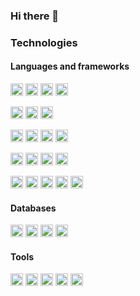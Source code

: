 ### Hi there 👋

<!--
**patrickhelv/patrickhelv** is a ✨ _special_ ✨ repository because its `README.md` (this file) appears on your GitHub profile.

Here are some ideas to get you started:

- 🔭 I’m currently working on ...
- 🌱 I’m currently learning ...
- 👯 I’m looking to collaborate on ...
- 🤔 I’m looking for help with ...
- 💬 Ask me about ...
- 📫 How to reach me: ...
- 😄 Pronouns: ...
- ⚡ Fun fact: ...
-->

### Technologies

#### Languages and frameworks

<code><img height="20" src="https://img.shields.io/badge/c-%2300599C.svg?style=for-the-badge&logo=c&logoColor=white"></code>
<code><img height="20" src="https://img.shields.io/badge/c++-%2300599C.svg?style=for-the-badge&logo=c%2B%2B&logoColor=white"></code>
<code><img height="20" src="https://img.shields.io/badge/rust-%23000000.svg?style=for-the-badge&logo=rust&logoColor=white"></code>
<code><img height="20" src="https://img.shields.io/badge/Solidity-%23363636.svg?style=for-the-badge&logo=solidity&logoColor=white"></code>

<code><img height="20" src="https://img.shields.io/badge/Python-FFD43B?style=for-the-badge&logo=python&logoColor=darkgreen"></code>
<code><img height="20" src="https://img.shields.io/badge/Django-092E20?style=for-the-badge&logo=django&logoColor=white"></code>
<code><img height="20" src="https://img.shields.io/badge/Pandas-2C2D72?style=for-the-badge&logo=pandas&logoColor=white"></code>

<code><img height="20" src="https://img.shields.io/badge/Java-ED8B00?style=for-the-badge&logo=java&logoColor=white"></code>
<code><img height="20" src="https://img.shields.io/badge/kotlin-%237F52FF.svg?style=for-the-badge&logo=kotlin&logoColor=white"></code>
<code><img height="20" src="https://img.shields.io/badge/apache_maven-C71A36?style=for-the-badge&logo=apachemaven&logoColor=white"></code>
<code><img height="20" src="https://img.shields.io/badge/gradle-02303A?style=for-the-badge&logo=gradle&logoColor=white"></code>

<code><img height="20" src="https://img.shields.io/badge/HTML5-E34F26?style=for-the-badge&logo=html5&logoColor=white"></code>
<code><img height="20" src="https://img.shields.io/badge/CSS3-1572B6?style=for-the-badge&logo=css3&logoColor=white"></code>
<code><img height="20" src="https://img.shields.io/badge/Tailwind_CSS-38B2AC?style=for-the-badge&logo=tailwind-css&logoColor=white"></code>
<code><img height="20" src="https://img.shields.io/badge/Bootstrap-563D7C?style=for-the-badge&logo=bootstrap&logoColor=white"></code>

<code><img height="20" src="https://img.shields.io/badge/JavaScript-323330?style=for-the-badge&logo=javascript&logoColor=F7DF1E"></code>
<code><img height="20" src="https://img.shields.io/badge/TypeScript-007ACC?style=for-the-badge&logo=typescript&logoColor=white"></code>
<code><img height="20" src="https://img.shields.io/badge/React-20232A?style=for-the-badge&logo=react&logoColor=61DAFB"></code>
<code><img height="20" src="https://img.shields.io/badge/React_Native-20232A?style=for-the-badge&logo=react&logoColor=61DAFB"></code>
<code><img height="20" src="https://img.shields.io/badge/Yarn-2C8EBB?style=for-the-badge&logo=yarn&logoColor=white"></code>

#### Databases
<code><img height="20" src="https://img.shields.io/badge/MySQL-00000F?style=for-the-badge&logo=mysql&logoColor=white"></code>
<code><img height="20" src="https://img.shields.io/badge/GraphQl-E10098?style=for-the-badge&logo=graphql&logoColor=white"></code>
<code><img height="20" src="https://img.shields.io/badge/MongoDB-white?style=for-the-badge&logo=mongodb&logoColor=4EA94B"></code>
<code><img height="20" src="https://img.shields.io/badge/PostgreSQL-316192?style=for-the-badge&logo=postgresql&logoColor=white"></code>

#### Tools
<code><img height="20" src="https://img.shields.io/badge/Git-F05032?style=for-the-badge&logo=git&logoColor=white"></code>
<code><img height="20" src="https://img.shields.io/badge/Docker-2CA5E0?style=for-the-badge&logo=docker&logoColor=white"></code>
<code><img height="20" src="https://img.shields.io/badge/Figma-F24E1E?style=for-the-badge&logo=figma&logoColor=white"></code>
<code><img height="20" src="https://img.shields.io/badge/kubernetes-%23326ce5.svg?style=for-the-badge&logo=kubernetes&logoColor=white"></code>
<code><img height="20" src="https://img.shields.io/badge/grafana-%23F46800.svg?style=for-the-badge&logo=grafana&logoColor=white"></code>
